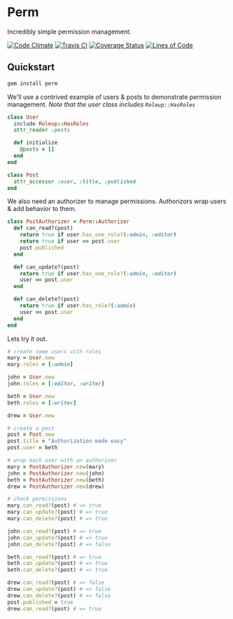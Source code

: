 # Perm

Incredibly simple permission management.

[![Code Climate](https://codeclimate.com/github/hopsoft/perm/badges/gpa.svg)](https://codeclimate.com/github/hopsoft/perm)
[![Travis CI](https://travis-ci.org/hopsoft/perm.svg)](https://travis-ci.org/hopsoft/perm)
[![Coverage Status](https://img.shields.io/coveralls/hopsoft/perm.svg)](https://coveralls.io/r/hopsoft/perm?branch=master)
[![Lines of Code](http://img.shields.io/badge/loc-29-brightgreen.svg)](http://blog.codinghorror.com/the-best-code-is-no-code-at-all/)

## Quickstart

```sh
gem install perm
```

We'll use a contrived example of users & posts to demonstrate permission management.
_Note that the user class includes `Roleup::HasRoles`_

```ruby
class User
  include Roleup::HasRoles
  attr_reader :posts

  def initialize
    @posts = []
  end
end
```

```ruby
class Post
  attr_accessor :user, :title, :published
end
```

We also need an authorizer to manage permissions.
Authorizors wrap users & add behavior to them.

```ruby
class PostAuthorizer < Perm::Authorizer
  def can_read?(post)
    return true if user.has_one_role?(:admin, :editor)
    return true if user == post.user
    post.published
  end

  def can_update?(post)
    return true if user.has_one_role?(:admin, :editor)
    user == post.user
  end

  def can_delete?(post)
    return true if user.has_role?(:admin)
    user == post.user
  end
end
```

Lets try it out.

```ruby
# create some users with roles
mary = User.new
mary.roles = [:admin]

john = User.new
john.roles = [:editor, :writer]

beth = User.new
beth.roles = [:writer]

drew = User.new

# create a post
post = Post.new
post.title = "Authorization made easy"
post.user = beth

# wrap each user with an authorizer
mary = PostAuthorizer.new(mary)
john = PostAuthorizer.new(john)
beth = PostAuthorizer.new(beth)
drew = PostAuthorizer.new(drew)

# check permissions
mary.can_read?(post) # => true
mary.can_update?(post) # => true
mary.can_delete?(post) # => true

john.can_read?(post) # => true
john.can_update?(post) # => true
john.can_delete?(post) # => false

beth.can_read?(post) # => true
beth.can_update?(post) # => true
beth.can_delete?(post) # => true

drew.can_read?(post) # => false
drew.can_update?(post) # => false
drew.can_delete?(post) # => false
post.published = true
drew.can_read?(post) # => true
```
